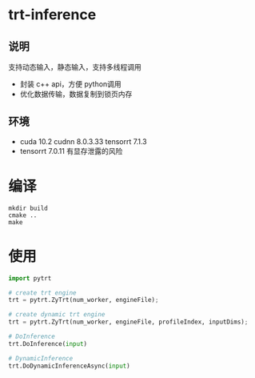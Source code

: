 # trt-inference



## 说明

支持动态输入，静态输入，支持多线程调用
- 封装 c++ api，方便 python调用 
- 优化数据传输，数据复制到锁页内存



## 环境
- cuda 10.2 cudnn 8.0.3.33 tensorrt 7.1.3
- tensorrt 7.0.11 有显存泄露的风险


# 编译
``` shell
mkdir build
cmake .. 
make
```



# 使用
```python
import pytrt

# create trt engine
trt = pytrt.ZyTrt(num_worker, engineFile);

# create dynamic trt engine 
trt = pytrt.ZyTrt(num_worker, engineFile, profileIndex, inputDims);

# DoInference
trt.DoInference(input) 

# DynamicInference
trt.DoDynamicInferenceAsync(input)
```
